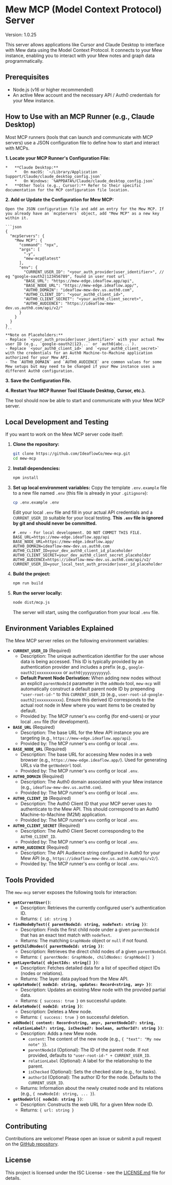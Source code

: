 # Mew MCP (Model Context Protocol) Server

Version: 1.0.25

This server allows applications like Cursor and Claude Desktop to interface with Mew data using the Model Context Protocol. It connects to your Mew instance, enabling you to interact with your Mew notes and graph data programmatically.

## Prerequisites

-   Node.js (v16 or higher recommended)
-   An active Mew account and the necessary API / Auth0 credentials for your Mew instance.

## How to Use with an MCP Runner (e.g., Claude Desktop)

Most MCP runners (tools that can launch and communicate with MCP servers) use a JSON configuration file to define how to start and interact with MCPs.

**1. Locate your MCP Runner's Configuration File:**

    *   **Claude Desktop:**
        *   On macOS: `~/Library/Application Support/Claude/claude_desktop_config.json`
        *   On Windows: `%APPDATA%/Claude/claude_desktop_config.json`
    *   **Other Tools (e.g., Cursor):** Refer to their specific documentation for the MCP configuration file location.

**2. Add or Update the Configuration for Mew MCP:**

    Open the JSON configuration file and add an entry for the Mew MCP. If you already have an `mcpServers` object, add "Mew MCP" as a new key within it.

    ```json
    {
      "mcpServers": {
        "Mew MCP": {
          "command": "npx",
          "args": [
            "-y",
            "mew-mcp@latest"
          ],
          "env": {
            "CURRENT_USER_ID": "<your_auth_provider|user_identifier>", // eg "google-oauth2|123456789", found in user root url
            "BASE_URL": "https://mew-edge.ideaflow.app/api",
            "BASE_NODE_URL": "https://mew-edge.ideaflow.app/",
            "AUTH0_DOMAIN": "ideaflow-mew-dev.us.auth0.com",
            "AUTH0_CLIENT_ID": "<your_auth0_client_id>",
            "AUTH0_CLIENT_SECRET": "<your_auth0_client_secret>",
            "AUTH0_AUDIENCE": "https://ideaflow-mew-dev.us.auth0.com/api/v2/"
          }
        }
      }
    }
    ```
    **Note on Placeholders:**
    - Replace `<your_auth_provider|user_identifier>` with your actual Mew user ID (e.g., `google-oauth2|123...` or `auth0|abc...`).
    - Replace `<your_auth0_client_id>` and `<your_auth0_client_secret>` with the credentials for an Auth0 Machine-to-Machine application authorized for your Mew API.
    - The `AUTH0_DOMAIN` and `AUTH0_AUDIENCE` are common values for some Mew setups but may need to be changed if your Mew instance uses a different Auth0 configuration.

**3. Save the Configuration File.**

**4. Restart Your MCP Runner Tool (Claude Desktop, Cursor, etc.).**

The tool should now be able to start and communicate with your Mew MCP server.

## Local Development and Testing

If you want to work on the Mew MCP server code itself:

1.  **Clone the repository:**
    ```bash
    git clone https://github.com/IdeaflowCo/mew-mcp.git
    cd mew-mcp
    ```

2.  **Install dependencies:**
    ```bash
    npm install
    ```

3.  **Set up local environment variables:**
    Copy the template `.env.example` file to a new file named `.env` (this file is already in your `.gitignore`):
    ```bash
    cp .env.example .env
    ```
    Edit your local `.env` file and fill in your actual API credentials and a `CURRENT_USER_ID` suitable for your local testing. **This `.env` file is ignored by git and should never be committed.**
    ```dotenv
    # .env - For local development. DO NOT COMMIT THIS FILE.
    BASE_URL=https://mew-edge.ideaflow.app/api
    BASE_NODE_URL=https://mew-edge.ideaflow.app/
    AUTH0_DOMAIN=ideaflow-mew-dev.us.auth0.com
    AUTH0_CLIENT_ID=your_dev_auth0_client_id_placeholder
    AUTH0_CLIENT_SECRET=your_dev_auth0_client_secret_placeholder
    AUTH0_AUDIENCE=https://ideaflow-mew-dev.us.auth0.com/api/v2/
    CURRENT_USER_ID=your_local_test_auth_provider|user_id_placeholder
    ```

4.  **Build the project:**
    ```bash
    npm run build
    ```

5.  **Run the server locally:**
    ```bash
    node dist/mcp.js
    ```
    The server will start, using the configuration from your local `.env` file.

## Environment Variables Explained

The Mew MCP server relies on the following environment variables:

-   **`CURRENT_USER_ID`** (Required)
    *   Description: The unique authentication identifier for the user whose data is being accessed. This ID is typically provided by an authentication provider and includes a prefix (e.g., `google-oauth2|xxxxxxxxxxx` or `auth0|yyyyyyyyyyy`).
    *   **Default Parent Node Derivation:** When adding new nodes without an explicit `parentNodeId` parameter in the `addNode` tool, `mew-mcp` will automatically construct a default parent node ID by prepending `"user-root-id-"` to this `CURRENT_USER_ID` (e.g., `user-root-id-google-oauth2|xxxxxxxxxxx`). Ensure this derived ID corresponds to the actual root node in Mew where you want items to be created by default.
    *   Provided by: The MCP runner's `env` config (for end-users) or your local `.env` file (for development).
-   **`BASE_URL`** (Required)
    *   Description: The base URL for the Mew API instance you are targeting (e.g., `https://mew-edge.ideaflow.app/api`).
    *   Provided by: The MCP runner's `env` config or local `.env`.
-   **`BASE_NODE_URL`** (Required)
    *   Description: The base URL for accessing Mew nodes in a web browser (e.g., `https://mew-edge.ideaflow.app/`). Used for generating URLs via the `getNodeUrl` tool.
    *   Provided by: The MCP runner's `env` config or local `.env`.
-   **`AUTH0_DOMAIN`** (Required)
    *   Description: The Auth0 domain associated with your Mew instance (e.g., `ideaflow-mew-dev.us.auth0.com`).
    *   Provided by: The MCP runner's `env` config or local `.env`.
-   **`AUTH0_CLIENT_ID`** (Required)
    *   Description: The Auth0 Client ID that your MCP server uses to authenticate to the Mew API. This should correspond to an Auth0 Machine-to-Machine (M2M) application.
    *   Provided by: The MCP runner's `env` config or local `.env`.
-   **`AUTH0_CLIENT_SECRET`** (Required)
    *   Description: The Auth0 Client Secret corresponding to the `AUTH0_CLIENT_ID`.
    *   Provided by: The MCP runner's `env` config or local `.env`.
-   **`AUTH0_AUDIENCE`** (Required)
    *   Description: The API Audience string configured in Auth0 for your Mew API (e.g., `https://ideaflow-mew-dev.us.auth0.com/api/v2/`).
    *   Provided by: The MCP runner's `env` config or local `.env`.

## Tools Provided

The `mew-mcp` server exposes the following tools for interaction:

-   **`getCurrentUser()`**:
    *   Description: Retrieves the currently configured user's authentication ID.
    *   Returns: `{ id: string }`
-   **`findNodeByText({ parentNodeId: string, nodeText: string })`**:
    *   Description: Finds the first child node under a given `parentNodeId` that has an exact text match with `nodeText`.
    *   Returns: The matching `GraphNode` object or `null` if not found.
-   **`getChildNodes({ parentNodeId: string })`**:
    *   Description: Retrieves the direct child nodes of a given `parentNodeId`.
    *   Returns: `{ parentNode: GraphNode, childNodes: GraphNode[] }`
-   **`getLayerData({ objectIds: string[] })`**:
    *   Description: Fetches detailed data for a list of specified object IDs (nodes or relations).
    *   Returns: The layer data payload from the Mew API.
-   **`updateNode({ nodeId: string, updates: Record<string, any> })`**:
    *   Description: Updates an existing Mew node with the provided partial data.
    *   Returns: `{ success: true }` on successful update.
-   **`deleteNode({ nodeId: string })`**:
    *   Description: Deletes a Mew node.
    *   Returns: `{ success: true }` on successful deletion.
-   **`addNode({ content: Record<string, any>, parentNodeId?: string, relationLabel?: string, isChecked?: boolean, authorId?: string })`**:
    *   Description: Adds a new Mew node.
        *   `content`: The content of the new node (e.g., `{ "text": "My new note" }`).
        *   `parentNodeId` (Optional): The ID of the parent node. If not provided, defaults to `"user-root-id-" + CURRENT_USER_ID`.
        *   `relationLabel` (Optional): A label for the relationship to the parent.
        *   `isChecked` (Optional): Sets the checked state (e.g., for tasks).
        *   `authorId` (Optional): The author ID for the node. Defaults to the `CURRENT_USER_ID`.
    *   Returns: Information about the newly created node and its relations (e.g., `{ newNodeId: string, ... }`).
-   **`getNodeUrl({ nodeId: string })`**:
    *   Description: Constructs the web URL for a given Mew node ID.
    *   Returns: `{ url: string }`

## Contributing

Contributions are welcome! Please open an issue or submit a pull request on the [GitHub repository](https://github.com/IdeaflowCo/mew-mcp).

## License

This project is licensed under the ISC License - see the [LICENSE.md](LICENSE.md) file for details. 